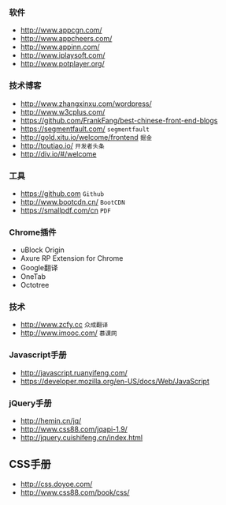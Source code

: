 ### 软件
- http://www.appcgn.com/
- http://www.appcheers.com/
- http://www.appinn.com/
- http://www.iplaysoft.com/
- http://www.potplayer.org/

### 技术博客
- http://www.zhangxinxu.com/wordpress/
- http://www.w3cplus.com/
- https://github.com/FrankFang/best-chinese-front-end-blogs
- https://segmentfault.com/ `segmentfault`
- http://gold.xitu.io/welcome/frontend `掘金`
- http://toutiao.io/ `开发者头条`
- http://div.io/#/welcome

### 工具
- https://github.com `Github`
- http://www.bootcdn.cn/ `BootCDN`
- https://smallpdf.com/cn `PDF`

### Chrome插件
- uBlock Origin
- Axure RP Extension for Chrome
- Google翻译
- OneTab
- Octotree

### 技术
- http://www.zcfy.cc `众成翻译`
- http://www.imooc.com/ `慕课网`

### Javascript手册
- http://javascript.ruanyifeng.com/
- https://developer.mozilla.org/en-US/docs/Web/JavaScript

### jQuery手册
- http://hemin.cn/jq/
- http://www.css88.com/jqapi-1.9/
- http://jquery.cuishifeng.cn/index.html

## CSS手册
- http://css.doyoe.com/
- http://www.css88.com/book/css/
